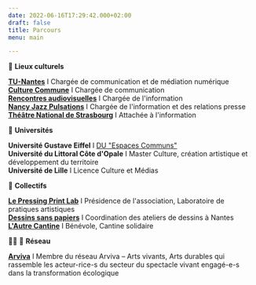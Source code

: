 ```yaml
---
date: 2022-06-16T17:29:42.000+02:00
draft: false
title: Parcours
menu: main

---
```

🌋 **Lieux culturels**

[**TU-Nantes**](http://tunantes.fr/ "TU Nantes") I Chargée de communication et de médiation numérique  
[**Culture Commune**](https://www.culturecommune.fr/ "Culture Commune") I Chargée de communication  
[**Rencontres audiovisuelles**](https://www.rencontres-audiovisuelles.org/ "Rencontres Audiovisuelles") I Chargée de l'information  
[**Nancy Jazz Pulsations**](https://nancyjazzpulsations.com/ "Nancy Jazz Pulsations") I Chargée de l'information et des relations presse  
[**Théâtre National de Strasbourg**](https://www.tns.fr/ "Théâtre National de Strasbourg") I Attachée à l'information

🧠 **Universités**

**Université Gustave Eiffel** I [DU "Espaces Communs"](https://yeswecamp.org/se-former/ "DU Espaces Communs")  
**Université du Littoral Côte d'Opale** I Master Culture, création artistique et développement du territoire  
**Université de Lille** I Licence Culture et Médias  

🙌 **Collectifs**

[**Le Pressing Print Lab**](https://lepressingprintlab.fr/ "Le Pressing Print Lab") I Présidence de l'association, Laboratoire de pratiques artistiques  
[**Dessins sans papiers**](https://dessinssanspapiers.wordpress.com/ "Dessins sans papiers") I Coordination des ateliers de dessins à Nantes  
[**L'Autre Cantine**](https://www.facebook.com/lautrecantinenantes/ "L'Autre Cantine") I Bénévole, Cantine solidaire  

🤸‍♀️ 🤸 **Réseau**

[**Arviva**](https://arviva.org/ "Arviva") I Membre du réseau Arviva – Arts vivants, Arts durables qui rassemble les acteur-rice-s du secteur du spectacle vivant engagé-e-s dans la transformation écologique   